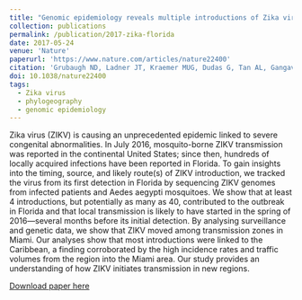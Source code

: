 ```yaml
---
title: "Genomic epidemiology reveals multiple introductions of Zika virus into the United States"
collection: publications
permalink: /publication/2017-zika-florida
date: 2017-05-24
venue: 'Nature'
paperurl: 'https://www.nature.com/articles/nature22400'
citation: 'Grubaugh ND, Ladner JT, Kraemer MUG, Dudas G, Tan AL, Gangavarapu K, Wiley MR, White S, Thézé J, Magnani DM, Prieto K, Reyes D, Bingham AM, Paul LM, Robles-Sikisaka R, Oliveira G, Pronty D, Barcellona CM, Metsky HC, Mary Baniecki L, Barnes KG, Chak B, Freije CA, Gladden-Young A, Gnirke A, Luo C, MacInnis B, Matranga CB, Park DJ, Qu J, Schaffner SF, Tomkins-Tinch C, West KL, Winnicki SM, Wohl S, Yozwiak NL, Quick J, Fauver JR, Khan K, Brent SE, Reiner RC Jr, Lichtenberger PN, Ricciardi MJ, Bailey VK, Watkins DI, Cone MR, Edgar W. Kopp IV, Hogan KN, Cannons AC, Jean R, Monaghan AJ, Garry RF, Loman NJ, Faria NR, Porcelli MC, Vasquez C, Nagle ER, Cummings DAT, Stanek D, Rambaut A, Sanchez-Lockhart M, Sabeti PC, Gillis LD, Michael SF, Bedford T, Pybus OG, Isern S, Palacios G, Andersen KG, 2017. &quot;Genomic epidemiology reveals multiple introductions of Zika virus into the United States&quot;. <i>Nature</i> 546(7658): 401:405.'
doi: 10.1038/nature22400
tags:
  - Zika virus
  - phylogeography
  - genomic epidemiology
---
```



Zika virus (ZIKV) is causing an unprecedented epidemic linked to severe congenital abnormalities.
In July 2016, mosquito-borne ZIKV transmission was reported in the continental United States; since then, hundreds of locally acquired infections have been reported in Florida.
To gain insights into the timing, source, and likely route(s) of ZIKV introduction, we tracked the virus from its first detection in Florida by sequencing ZIKV genomes from infected patients and Aedes aegypti mosquitoes.
We show that at least 4 introductions, but potentially as many as 40, contributed to the outbreak in Florida and that local transmission is likely to have started in the spring of 2016—several months before its initial detection.
By analysing surveillance and genetic data, we show that ZIKV moved among transmission zones in Miami.
Our analyses show that most introductions were linked to the Caribbean, a finding corroborated by the high incidence rates and traffic volumes from the region into the Miami area.
Our study provides an understanding of how ZIKV initiates transmission in new regions.


[Download paper here](http://evogytis.github.io/files/2017-zika-florida.pdf)
